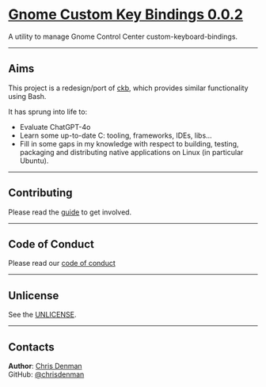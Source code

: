 # [Gnome Custom Key Bindings 0.0.2]()

A utility to manage Gnome Control Center custom-keyboard-bindings.

***

## Aims

This project is a redesign/port of [ckb](https://github.com/chrisdenman/ckb), which provides similar
functionality using Bash.

It has sprung into life to:

- Evaluate ChatGPT-4o
- Learn some up-to-date C: tooling, frameworks, IDEs, libs...
- Fill in some gaps in my knowledge with respect to building, testing, packaging and distributing native applications on
  Linux (in particular Ubuntu).

***

## Contributing

Please read the [guide](.github/CONTRIBUTING.md) to get involved.

***

## Code of Conduct

Please read our [code of conduct](.github/CODE_OF_CONDUCT.md)

***

## Unlicense

See the [UNLICENSE](UNLICENSE).

***

## Contacts

**Author**: [Chris Denman](https://www.linkedin.com/in/chris-denman-b11904)  
GitHub: [@chrisdenman](https://github.com/chrisdenman)
